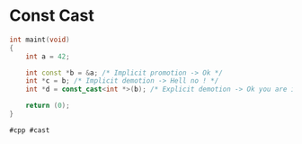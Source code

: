# Const Cast

```cpp
int	maint(void)
{
	int	a = 42;

	int const *b = &a; /* Implicit promotion -> Ok */
	int	*c = b; /* Implicit demotion -> Hell no ! */
	int	*d = const_cast<int *>(b); /* Explicit demotion -> Ok you are in charge */

	return (0);
}
```

    #cpp #cast

